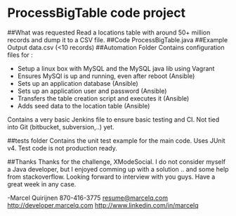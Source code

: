 # ProcessBigTable code project

##What was requested
Read a locations table with around 50+ million records and dump it to a CSV file.
##Code
ProcessBigTable.java
##Example Output
data.csv (<10 records)
##Automation Folder
Contains configuration files for :
- Setup a linux box with MySQL and the MySQL java lib using Vagrant
- Ensures MySQl is up and running, even after reboot (Ansible)
- Sets up an application database (Ansible)
- Sets up an application user and password (Ansible)
- Transfers the table creation script and executes it (Ansible)
- Adds seed data to the location table (Ansible)

Contains a very basic Jenkins file to ensure basic testing and CI. 
Not tied into Git (bitbucket, subversion,..) yet.

##tests folder
Contains the unit test example for the main code.
Uses JUnit v4. Test code is not production ready.

##Thanks
Thanks for the challenge, XModeSocial. I do not consider myself a Java developer, but I enjoyed comming up with a solution .. and some help from stackoverflow.
Looking forward to interview with you guys.
Have a great week in any case.

-Marcel Quirijnen
 870-416-3775
 resume@marcelq.com
 http://developer.marcelq.com
 http://www.linkedin.com/in/marcelq


